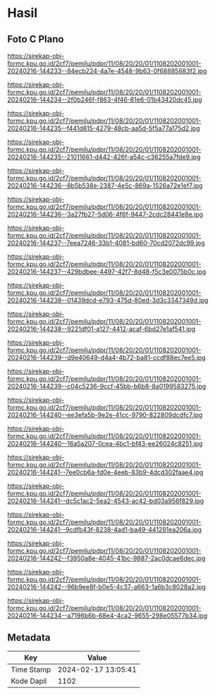 # Hasil

## Foto C Plano

https://sirekap-obj-formc.kpu.go.id/2cf7/pemilu/pdpr/11/08/20/20/01/1108202001001-20240216-144233--84ecb224-4a7e-4548-9b63-0f68885883f2.jpg

https://sirekap-obj-formc.kpu.go.id/2cf7/pemilu/pdpr/11/08/20/20/01/1108202001001-20240216-144234--2f0b246f-f863-4f46-81e6-01b43420dc45.jpg

https://sirekap-obj-formc.kpu.go.id/2cf7/pemilu/pdpr/11/08/20/20/01/1108202001001-20240216-144235--f441d815-4279-48cb-aa5d-5f5a77a175d2.jpg

https://sirekap-obj-formc.kpu.go.id/2cf7/pemilu/pdpr/11/08/20/20/01/1108202001001-20240216-144235--21011661-d442-426f-a54c-c36255a7fde9.jpg

https://sirekap-obj-formc.kpu.go.id/2cf7/pemilu/pdpr/11/08/20/20/01/1108202001001-20240216-144236--8b5b538e-2387-4e5c-869a-1526a72e1ef7.jpg

https://sirekap-obj-formc.kpu.go.id/2cf7/pemilu/pdpr/11/08/20/20/01/1108202001001-20240216-144236--3a27fb27-5d06-4f6f-9447-2cdc28441e8e.jpg

https://sirekap-obj-formc.kpu.go.id/2cf7/pemilu/pdpr/11/08/20/20/01/1108202001001-20240216-144237--7eea7246-33b1-4081-bd60-70cd2072dc99.jpg

https://sirekap-obj-formc.kpu.go.id/2cf7/pemilu/pdpr/11/08/20/20/01/1108202001001-20240216-144237--429bdbee-4497-42f7-8d48-f5c3e0075b0c.jpg

https://sirekap-obj-formc.kpu.go.id/2cf7/pemilu/pdpr/11/08/20/20/01/1108202001001-20240216-144238--01439dcd-e793-475d-80ed-3d3c3347349d.jpg

https://sirekap-obj-formc.kpu.go.id/2cf7/pemilu/pdpr/11/08/20/20/01/1108202001001-20240216-144238--9221df01-a127-4412-acaf-6bd27e1af541.jpg

https://sirekap-obj-formc.kpu.go.id/2cf7/pemilu/pdpr/11/08/20/20/01/1108202001001-20240216-144239--d9e40649-d4a4-4b72-ba81-ccdf88ec7ee5.jpg

https://sirekap-obj-formc.kpu.go.id/2cf7/pemilu/pdpr/11/08/20/20/01/1108202001001-20240216-144239--c04c5236-9ccf-45bb-b6b8-8a0199583275.jpg

https://sirekap-obj-formc.kpu.go.id/2cf7/pemilu/pdpr/11/08/20/20/01/1108202001001-20240216-144240--ee3efa5b-9e2e-41cc-9790-822809dcdfc7.jpg

https://sirekap-obj-formc.kpu.go.id/2cf7/pemilu/pdpr/11/08/20/20/01/1108202001001-20240216-144240--16a5a207-0cea-4bc1-bf43-ee26024c8251.jpg

https://sirekap-obj-formc.kpu.go.id/2cf7/pemilu/pdpr/11/08/20/20/01/1108202001001-20240216-144241--7ee0cb6a-fd0e-4eeb-83b9-4dcd302faae4.jpg

https://sirekap-obj-formc.kpu.go.id/2cf7/pemilu/pdpr/11/08/20/20/01/1108202001001-20240216-144241--dc5c1ac2-5ea2-4543-ac42-bd03a956f829.jpg

https://sirekap-obj-formc.kpu.go.id/2cf7/pemilu/pdpr/11/08/20/20/01/1108202001001-20240216-144241--9cdfb43f-8238-4ad1-ba49-441281ea206a.jpg

https://sirekap-obj-formc.kpu.go.id/2cf7/pemilu/pdpr/11/08/20/20/01/1108202001001-20240216-144242--f3950a8e-4045-41bc-9887-2ac0dcae6dec.jpg

https://sirekap-obj-formc.kpu.go.id/2cf7/pemilu/pdpr/11/08/20/20/01/1108202001001-20240216-144242--96b9ee8f-b0e5-4c37-a663-1a6b3c8028a2.jpg

https://sirekap-obj-formc.kpu.go.id/2cf7/pemilu/pdpr/11/08/20/20/01/1108202001001-20240216-144234--a7196b6b-68e4-4ca2-9655-298e05577b34.jpg


## Metadata

| Key        | Value               |
| ---------- | ------------------- |
| Time Stamp | 2024-02-17 13:05:41 |
| Kode Dapil | 1102                |



